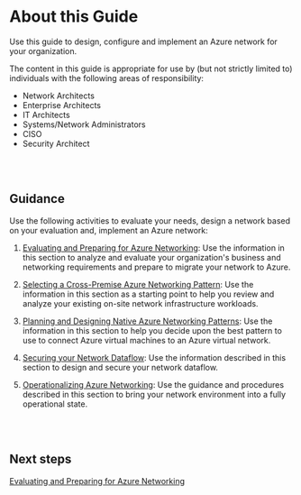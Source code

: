 # About this Guide

Use this guide to design, configure and implement an Azure network for your organization. 

The content in this guide is appropriate for use by (but not strictly limited to) individuals with the following areas of responsibility:

- Network Architects
- Enterprise Architects 
- IT Architects 
- Systems/Network Administrators
- CISO
- Security Architect
<br />
<br />

## Guidance
Use the following activities to evaluate your needs, design a network based on your evaluation and, implement an Azure network:

1. [Evaluating and Preparing for Azure Networking](1.0-Evaluating-and-Preparing-for-Azure-Networking.md):  Use the information in this section to analyze and evaluate your organization's business and networking requirements and prepare to migrate your network to Azure. 

2. [Selecting a Cross-Premise Azure Networking Pattern](2.0-Selecting-a-Cross-Premises-Azure-Networking-Pattern.md):  Use the information in this section as a starting point to help you review and analyze your existing on-site network infrastructure workloads. 

3. [Planning and Designing Native Azure Networking Patterns](3.0-Planning-and-Designing-Native-Azure-Networking-Patterns.md):  Use the information in this section to help you decide upon the best pattern to use to connect Azure virtual machines to an Azure virtual network. 
	
4. [Securing your Network Dataflow](4.0-Securing-your-Network-Dataflow.md):  Use the information described in this section to design and secure your network dataflow.

5. [Operationalizing Azure Networking](5.0-Operationalizing-Azure-Networking.md):  Use the guidance and procedures described in this section to bring your network environment into a fully operational state. 

<br />
<br />

## Next steps
[Evaluating and Preparing for Azure Networking](1.0-Evaluating-and-Preparing-for-Azure-Networking.md)

